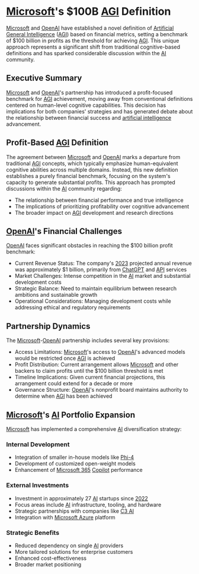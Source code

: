 # [Microsoft](/literary_products/joes_notes/MICROSOFT.md)'s $100B [AGI](/literary_products/joes_notes/AGI.md) Definition

[Microsoft](/literary_products/joes_notes/MICROSOFT.md) and [OpenAI](/literary_products/joes_notes/OPENAI.md) have established a novel definition of [Artificial General Intelligence](/literary_products/joes_notes/AGI.md) ([AGI](/literary_products/joes_notes/AGI.md)) based on financial metrics, setting a benchmark of $100 billion in profits as the threshold for achieving [AGI](/literary_products/joes_notes/AGI.md). This unique approach represents a significant shift from traditional cognitive-based definitions and has sparked considerable discussion within the [AI](/literary_products/joes_notes/ARTIFICIAL_INTELLIGENCE.md) community.

## Executive Summary

[Microsoft](/literary_products/joes_notes/MICROSOFT.md) and [OpenAI](/literary_products/joes_notes/OPENAI.md)'s partnership has introduced a profit-focused benchmark for [AGI](/literary_products/joes_notes/AGI.md) achievement, moving away from conventional definitions centered on human-level cognitive capabilities. This decision has implications for both companies' strategies and has generated debate about the relationship between financial success and [artificial intelligence](/literary_products/joes_notes/ARTIFICIAL_INTELLIGENCE.md) advancement.

## Profit-Based [AGI](/literary_products/joes_notes/AGI.md) Definition

The agreement between [Microsoft](/literary_products/joes_notes/MICROSOFT.md) and [OpenAI](/literary_products/joes_notes/OPENAI.md) marks a departure from traditional [AGI](/literary_products/joes_notes/AGI.md) concepts, which typically emphasize human-equivalent cognitive abilities across multiple domains. Instead, this new definition establishes a purely financial benchmark, focusing on the system's capacity to generate substantial profits. This approach has prompted discussions within the [AI](/literary_products/joes_notes/ARTIFICIAL_INTELLIGENCE.md) community regarding:

- The relationship between financial performance and true intelligence
- The implications of prioritizing profitability over cognitive advancement
- The broader impact on [AGI](/literary_products/joes_notes/AGI.md) development and research directions

## [OpenAI](/literary_products/joes_notes/OPENAI.md)'s Financial Challenges

[OpenAI](/literary_products/joes_notes/OPENAI.md) faces significant obstacles in reaching the $100 billion profit benchmark:

- Current Revenue Status: The company's [2023](/literary_products/joes_notes/2023.md) projected annual revenue was approximately $1 billion, primarily from [ChatGPT](/literary_products/joes_notes/CHATGPT.md) and [API](/literary_products/joes_notes/API.md) services
- Market Challenges: Intense competition in the [AI](/literary_products/joes_notes/ARTIFICIAL_INTELLIGENCE.md) market and substantial development costs
- Strategic Balance: Need to maintain equilibrium between research ambitions and sustainable growth
- Operational Considerations: Managing development costs while addressing ethical and regulatory requirements

## Partnership Dynamics

The [Microsoft](/literary_products/joes_notes/MICROSOFT.md)-[OpenAI](/literary_products/joes_notes/OPENAI.md) partnership includes several key provisions:

- Access Limitations: [Microsoft](/literary_products/joes_notes/MICROSOFT.md)'s access to [OpenAI](/literary_products/joes_notes/OPENAI.md)'s advanced models would be restricted once [AGI](/literary_products/joes_notes/AGI.md) is achieved
- Profit Distribution: Current arrangement allows [Microsoft](/literary_products/joes_notes/MICROSOFT.md) and other backers to claim profits until the $100 billion threshold is met
- Timeline Implications: Given current financial projections, this arrangement could extend for a decade or more
- Governance Structure: [OpenAI](/literary_products/joes_notes/OPENAI.md)'s nonprofit board maintains authority to determine when [AGI](/literary_products/joes_notes/AGI.md) has been achieved

## [Microsoft](/literary_products/joes_notes/MICROSOFT.md)'s [AI](/literary_products/joes_notes/ARTIFICIAL_INTELLIGENCE.md) Portfolio Expansion

[Microsoft](/literary_products/joes_notes/MICROSOFT.md) has implemented a comprehensive [AI](/literary_products/joes_notes/ARTIFICIAL_INTELLIGENCE.md) diversification strategy:

### Internal Development
- Integration of smaller in-house models like [Phi-4](/literary_products/joes_notes/PHI4.md)
- Development of customized open-weight models
- Enhancement of [Microsoft 365](/literary_products/joes_notes/MICROSOFT_365.md) [Copilot](/literary_products/joes_notes/MICROSOFT_COPILOT.md) performance

### External Investments
- Investment in approximately 27 [AI](/literary_products/joes_notes/ARTIFICIAL_INTELLIGENCE.md) startups since [2022](/literary_products/joes_notes/2022.md)
- Focus areas include [AI](/literary_products/joes_notes/ARTIFICIAL_INTELLIGENCE.md) infrastructure, tooling, and hardware
- Strategic partnerships with companies like [C3 AI](/literary_products/joes_notes/C3_AI.md)
- Integration with [Microsoft Azure](/literary_products/joes_notes/MICROSOFT_AZURE.md) platform

### Strategic Benefits
- Reduced dependency on single [AI](/literary_products/joes_notes/ARTIFICIAL_INTELLIGENCE.md) providers
- More tailored solutions for enterprise customers
- Enhanced cost-effectiveness
- Broader market positioning
